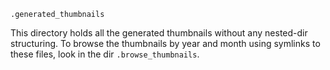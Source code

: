 
`.generated_thumbnails`

This directory holds all the generated thumbnails without any nested-dir structuring. To browse the thumbnails by year and month using symlinks to these files, look in the dir `.browse_thumbnails`.


